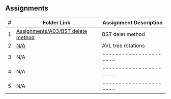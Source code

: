 ## Assignments

|  #  | Folder Link | Assignment Description |
| :-: | ----------- | ---------------------- |
|  1  | [Assignments/A03/BST delete method](https://github.com/TaiKrchy/3013---algorithms/blob/5b014f87980f530190b997f14f5323ea012754b2/Assignments/A03/BST%20delete%20method)     | BST delet method          |
|  2  | [N/A](https://github.com/TaiKrchy/3013---algorithms/blob/24b557fb07304196f10ce2fdcc36d0bdf632a2c5/Assignments/H01/AVL%20Tree) | AVL tree rotations |
|  3  | N/A | ---------------------- |
|  4  | N/A | ---------------------- |
|  5  | N/A | ---------------------- |

